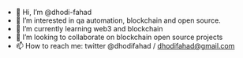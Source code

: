 - 👋 Hi, I’m @dhodi-fahad
- 👀 I’m interested in qa automation, blockchain and open source.
- 🌱 I’m currently learning web3 and blockchain
- 💞️ I’m looking to collaborate on blockchain open source projects
- 📫 How to reach me: twitter @dhodifahad / dhodifahad@gmail.com

<!---
dhodi-fahad/dhodi-fahad is a ✨ special ✨ repository because its `README.md` (this file) appears on your GitHub profile.
You can click the Preview link to take a look at your changes.
--->
